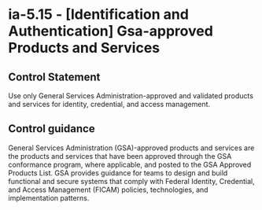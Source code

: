 # ia-5.15 - \[Identification and Authentication\] Gsa-approved Products and Services

## Control Statement

Use only General Services Administration-approved and validated products and services for identity, credential, and access management.

## Control guidance

General Services Administration (GSA)-approved products and services are the products and services that have been approved through the GSA conformance program, where applicable, and posted to the GSA Approved Products List. GSA provides guidance for teams to design and build functional and secure systems that comply with Federal Identity, Credential, and Access Management (FICAM) policies, technologies, and implementation patterns.
